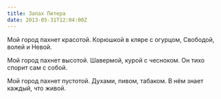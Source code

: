 ```yaml
---
title: Запах Питера
date: 2013-05-31T12:04:00Z
---
```


Мой город пахнет красотой.
Корюшкой в кляре с огурцом,
Свободой, волей и Невой.

Мой город пахнет высотой.
Шавермой, курой с чесноком.
Он тихо спорит сам с собой.

Мой город пахнет пустотой.
Духами, пивом, табаком.
В нём знает каждый, что живой.